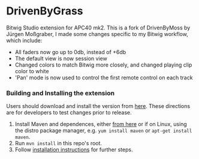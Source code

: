 # DrivenByGrass
Bitwig Studio extension for APC40 mk2. This is a fork of DrivenByMoss by Jürgen Moßgraber, 
I made some changes specific to my Bitwig workflow, which include:
- All faders now go up to 0db, instead of +6db
- The default view is now session view
- Changed colors to match Bitwig more closely, and changed playing clip color to white
- 'Pan' mode is now used to control the first remote control on each track

### Building and Installing the extension

Users should download and install the version from
[here](http://netsu.type.pl/files/DrivenByGrass.bwextension).
These directions are for developers to test changes prior to release.

1. Install Maven and dependences, either [from here](https://maven.apache.org/install.html)
or if on Linux, using the distro package manager, e.g. `yum install maven` or
`apt-get install maven`.
2. Run `mvn install` in this repo's root.
3. Follow [installation instructions](https://github.com/git-moss/DrivenByMoss/wiki/Installation)
for further steps.
